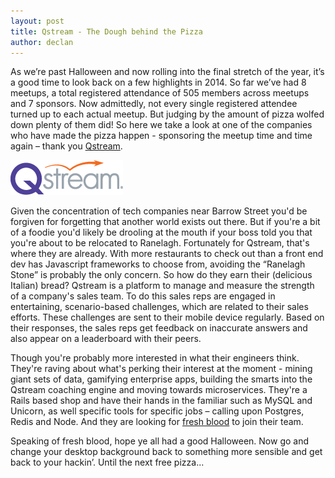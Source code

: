 ```yaml
---
layout: post
title: Qstream - The Dough behind the Pizza
author: declan
---
```


As we’re past Halloween and now rolling into the final stretch of the year, it’s a good time to look back on a few highlights in 2014. So far we’ve had 8 meetups, a total registered attendance of 505 members across meetups and 7 sponsors. Now admittedly, not every single registered attendee turned up to each actual meetup. But judging by the amount of pizza wolfed down plenty of them did! So here we take a look at one of the companies who have made the pizza happen - sponsoring the meetup time and time again – thank you [Qstream](http://qstream.com/).

<a href="http://qstream.com/"><img src="/images/qstream_logo.png" class="img-rounded postImageFloatRight" alt="Qstream logo" /></a>

Given the concentration of tech companies near Barrow Street you'd be forgiven for forgetting that another world exists out there. But if you're a bit of a foodie you'd likely be drooling at the mouth if your boss told you that you're about to be relocated to Ranelagh. Fortunately for Qstream, that's where they are already. With more restaurants to check out than a front end dev has Javascript frameworks to choose from, avoiding the “Ranelagh Stone” is probably the only concern. So how do they earn their (delicious Italian) bread? Qstream is a platform to manage and measure the strength of a company's sales team. To do this sales reps are engaged in entertaining, scenario-based challenges, which are related to their sales efforts. These challenges are sent to their mobile device regularly. Based on their responses, the sales reps get feedback on inaccurate answers and also appear on a leaderboard with their peers.

Though you're probably more interested in what their engineers think. They're raving about what's perking their interest at the moment - mining giant sets of data, gamifying enterprise apps, building the smarts into the Qstream coaching engine and moving towards microservices. They're a Rails based shop and have their hands in the familiar such as MySQL and Unicorn, as well specific tools for specific jobs – calling upon Postgres, Redis and Node. And they are looking for [fresh blood](http://qstream.com/company/careers/) to join their team.

Speaking of fresh blood, hope ye all had a good Halloween. Now go and change your desktop background back to something more sensible and get back to your hackin’. Until the next free pizza...
